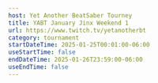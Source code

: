 ```yaml
---
host: Yet Another BeatSaber Tourney
title: YABT January Jinx Weekend 1
url: https://www.twitch.tv/yetanotherbt
category: tournament
startDateTime: 2025-01-25T00:01:00-06:00
useStartTime: false
endDateTime: 2025-01-26T23:59:00-06:00
useEndTime: false
---
```

